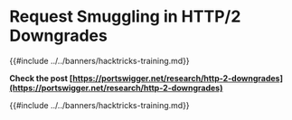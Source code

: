 # Request Smuggling in HTTP/2 Downgrades

{{#include ../../banners/hacktricks-training.md}}

**Check the post [https://portswigger.net/research/http-2-downgrades](https://portswigger.net/research/http-2-downgrades)**

{{#include ../../banners/hacktricks-training.md}}


